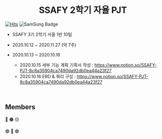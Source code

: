 <h1 align="center">SSAFY 2학기 자율 PJT</h1>

[![Hits](https://hits.seeyoufarm.com/api/count/incr/badge.svg?url=https://lab.ssafy.com/s03-final/s03p31a110/tree/master)](https://hits.seeyoufarm.com) ![SamSung Badge](https://img.shields.io/badge/-Samsung-blue?style=flat-square&logo=Samsung)

- SSAFY 3기 2학기 서울 1반 10팀

- 2020.10.12 ~ 2020.11.27 (약 7주)

- 2020.10.13 ~ 2020.10.16
    - 2020.10.15 세부 기능 계획
    기획서 작성 : https://www.notion.so/SSAFY-PJT-8c8a35904ca7490da92db0ea44a23f27
    - 2020.10.16 ERD & 쿼리
    구성 : https://www.notion.so/SSAFY-PJT-8c8a35904ca7490da92db0ea44a23f27

<br>

## Members

🔴   🟠   🟡 

🟢  🔵   🟣 

<br>